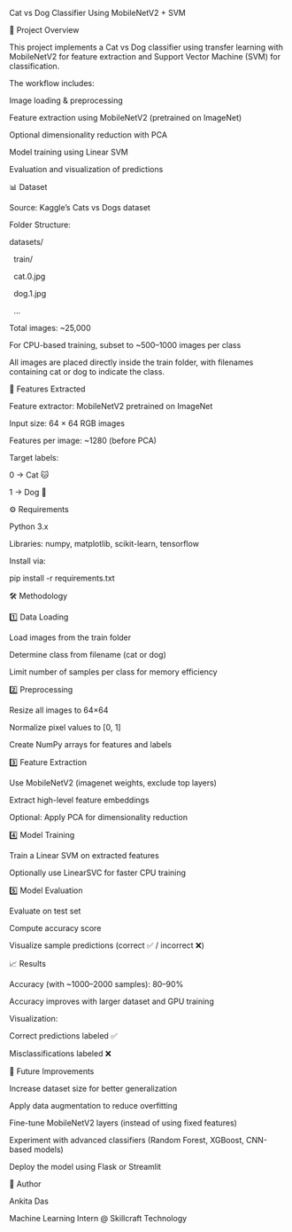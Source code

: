 Cat vs Dog Classifier Using MobileNetV2 + SVM

📌 Project Overview



This project implements a Cat vs Dog classifier using transfer learning with MobileNetV2 for feature extraction and Support Vector Machine (SVM) for classification.



The workflow includes:



Image loading \& preprocessing



Feature extraction using MobileNetV2 (pretrained on ImageNet)



Optional dimensionality reduction with PCA



Model training using Linear SVM



Evaluation and visualization of predictions



📊 Dataset



Source: Kaggle’s Cats vs Dogs dataset



Folder Structure:



datasets/

&nbsp;   train/

&nbsp;       cat.0.jpg

&nbsp;       dog.1.jpg

&nbsp;       ...





Total images: ~25,000



For CPU-based training, subset to ~500–1000 images per class



All images are placed directly inside the train folder, with filenames containing cat or dog to indicate the class.



🧮 Features Extracted



Feature extractor: MobileNetV2 pretrained on ImageNet



Input size: 64 × 64 RGB images



Features per image: ~1280 (before PCA)



Target labels:



0 → Cat 🐱



1 → Dog 🐶



⚙️ Requirements



Python 3.x



Libraries: numpy, matplotlib, scikit-learn, tensorflow



Install via:



pip install -r requirements.txt



🛠 Methodology

1️⃣ Data Loading



Load images from the train folder



Determine class from filename (cat or dog)



Limit number of samples per class for memory efficiency



2️⃣ Preprocessing



Resize all images to 64×64



Normalize pixel values to \[0, 1]



Create NumPy arrays for features and labels



3️⃣ Feature Extraction



Use MobileNetV2 (imagenet weights, exclude top layers)



Extract high-level feature embeddings



Optional: Apply PCA for dimensionality reduction



4️⃣ Model Training



Train a Linear SVM on extracted features



Optionally use LinearSVC for faster CPU training



5️⃣ Model Evaluation



Evaluate on test set



Compute accuracy score



Visualize sample predictions (correct ✅ / incorrect ❌)



📈 Results



Accuracy (with ~1000–2000 samples): 80–90%



Accuracy improves with larger dataset and GPU training



Visualization:



Correct predictions labeled ✅



Misclassifications labeled ❌



🔮 Future Improvements



Increase dataset size for better generalization



Apply data augmentation to reduce overfitting



Fine-tune MobileNetV2 layers (instead of using fixed features)



Experiment with advanced classifiers (Random Forest, XGBoost, CNN-based models)



Deploy the model using Flask or Streamlit



👤 Author



Ankita Das

Machine Learning Intern @ Skillcraft Technology

